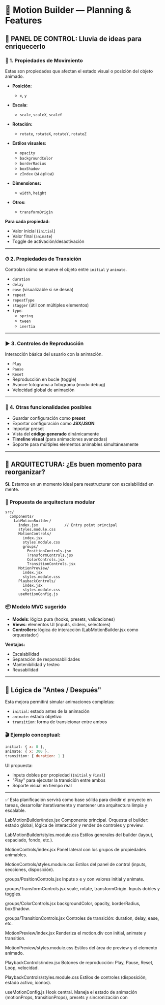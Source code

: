# 🧪 Motion Builder — Planning & Features

## 🔧 PANEL DE CONTROL: Lluvia de ideas para enriquecerlo

### 🎯 1. Propiedades de Movimiento

Estas son propiedades que afectan el estado visual o posición del objeto animado.

- **Posición:**

  - `x`, `y`

- **Escala:**

  - `scale`, `scaleX`, `scaleY`

- **Rotación:**

  - `rotate`, `rotateX`, `rotateY`, `rotateZ`

- **Estilos visuales:**

  - `opacity`
  - `backgroundColor`
  - `borderRadius`
  - `boxShadow`
  - `zIndex` (si aplica)

- **Dimensiones:**

  - `width`, `height`

- **Otros:**

  - `transformOrigin`

**Para cada propiedad:**

- Valor inicial (`initial`)
- Valor final (`animate`)
- Toggle de activación/desactivación

---

### ⏱ 2. Propiedades de Transición

Controlan cómo se mueve el objeto entre `initial` y `animate`.

- `duration`
- `delay`
- `ease` (visualizable si se desea)
- `repeat`
- `repeatType`
- `stagger` (útil con múltiples elementos)
- `type`:
  - `spring`
  - `tween`
  - `inertia`

---

### ▶️ 3. Controles de Reproducción

Interacción básica del usuario con la animación.

- `Play`
- `Pause`
- `Reset`
- Reproducción en bucle (toggle)
- Avance fotograma a fotograma (modo debug)
- Velocidad global de animación

---

### 💾 4. Otras funcionalidades posibles

- Guardar configuración como **preset**
- Exportar configuración como **JSX/JSON**
- Importar preset
- Vista del **código generado** dinámicamente
- **Timeline visual** (para animaciones avanzadas)
- Soporte para múltiples elementos animables simultáneamente

---

## 🧩 ARQUITECTURA: ¿Es buen momento para reorganizar?

**Sí.** Estamos en un momento ideal para reestructurar con escalabilidad en mente.

### 🎯 Propuesta de arquitectura modular

```
src/
  components/
    LabMotionBuilder/
      index.jsx            // Entry point principal
      styles.module.css
      MotionControls/
        index.jsx
        styles.module.css
        groups/
          PositionControls.jsx
          TransformControls.jsx
          ColorControls.jsx
          TransitionControls.jsx
      MotionPreview/
        index.jsx
        styles.module.css
      PlaybackControls/
        index.jsx
        styles.module.css
      useMotionConfig.js
```

### 📦 Modelo MVC sugerido

- **Models**: lógica pura (hooks, presets, validaciones)
- **Views**: elementos UI (inputs, sliders, selectores)
- **Controllers**: lógica de interacción (LabMotionBuilder.jsx como orquestador)

**Ventajas:**

- Escalabilidad
- Separación de responsabilidades
- Mantenibilidad y testeo
- Reusabilidad

---

## 🔄 Lógica de "Antes / Después"

Esta mejora permitirá simular animaciones completas:

- `initial`: estado antes de la animación
- `animate`: estado objetivo
- `transition`: forma de transicionar entre ambos

### 🎬 Ejemplo conceptual:

```jsx
initial: { x: 0 },
animate: { x: 300 },
transition: { duration: 1 }
```

UI propuesta:

- Inputs dobles por propiedad (`Initial` y `Final`)
- "Play" para ejecutar la transición entre ambos
- Soporte visual en tiempo real

---

✅ Esta planificación servirá como base sólida para dividir el proyecto en tareas, desarrollar iterativamente y mantener una arquitectura limpia y escalable.



LabMotionBuilder/index.jsx
Componente principal. Orquesta el builder: estado global, lógica de interacción y render de controles y preview.

LabMotionBuilder/styles.module.css
Estilos generales del builder (layout, espaciado, fondo, etc.).

MotionControls/index.jsx
Panel lateral con los grupos de propiedades animables.

MotionControls/styles.module.css
Estilos del panel de control (inputs, secciones, disposición).

groups/PositionControls.jsx
Inputs x e y con valores initial y animate.

groups/TransformControls.jsx
scale, rotate, transformOrigin. Inputs dobles y toggles.

groups/ColorControls.jsx
backgroundColor, opacity, borderRadius, boxShadow.

groups/TransitionControls.jsx
Controles de transición: duration, delay, ease, etc.

MotionPreview/index.jsx
Renderiza el motion.div con initial, animate y transition.

MotionPreview/styles.module.css
Estilos del área de preview y el elemento animado.

PlaybackControls/index.jsx
Botones de reproducción: Play, Pause, Reset, Loop, velocidad.

PlaybackControls/styles.module.css
Estilos de controles (disposición, estado activo, íconos).

useMotionConfig.js
Hook central. Maneja el estado de animación (motionProps, transitionProps), presets y sincronización con